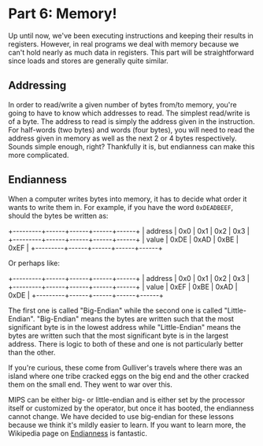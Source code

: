 # Part 6: Memory!
Up until now, we've been executing instructions and keeping their results in
registers.  However, in real programs we deal with memory because we can't hold
nearly as much data in registers.  This part will be straightforward since loads
and stores are generally quite similar.

## Addressing
In order to read/write a given number of bytes from/to memory, you're going to
have to know which addresses to read.  The simplest read/write is of a byte.
The address to read is simply the address given in the instruction.  For
half-words (two bytes) and words (four bytes), you will need to read the address
given in memory as well as the next 2 or 4 bytes respectively.  Sounds simple
enough, right?  Thankfully it is, but endianness can make this more complicated.

## Endianness
When a computer writes bytes into memory, it has to decide what order it wants
to write them in.  For example, if you have the word `0xDEADBEEF`, should the
bytes be written as:

+---------+------+------+------+------+
| address | 0x0  | 0x1  | 0x2  | 0x3  |
+---------+------+------+------+------+
| value   | 0xDE | 0xAD | 0xBE | 0xEF |
+---------+------+------+------+------+

Or perhaps like:

+---------+------+------+------+------+
| address | 0x0  | 0x1  | 0x2  | 0x3  |
+---------+------+------+------+------+
| value   | 0xEF | 0xBE | 0xAD | 0xDE |
+---------+------+------+------+------+

The first one is called "Big-Endian" while the second one is called
"Little-Endian".  "Big-Endian" means the bytes are written such that the most
significant byte is in the lowest address while "Little-Endian" means the bytes
are written such that the most significant byte is in the largest address.
There is logic to both of these and one is not particularly better than the
other.

If you're curious, these come from Gulliver's travels where there was an island
where one tribe cracked eggs on the big end and the other cracked them on the
small end.  They went to war over this.

MIPS can be either big- or little-endian and is either set by the processor
itself or customized by the operator, but once it has booted, the endianness
cannot change.  We have decided to use big-endian for these lessons because we
think it's mildly easier to learn.  If you want to learn more, the Wikipedia
page on [Endianness](https://en.wikipedia.org/wiki/Endianness) is fantastic.
